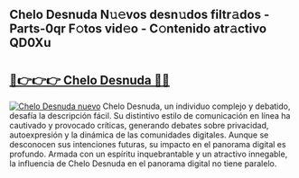 ## Chelo Desnuda N𝚞𝚎vos desn𝚞dos filtr𝚊dos - Parts-0qr F𝚘tos vid𝚎o - C𝚘ntenido atr𝚊ctivo QD0Xu

# <h2><a href="http://mb9q2o.tromn.icu/?c=Chelo+Desnuda">🔗👉👉👉 Chelo Desnuda 🔗🔗</a></h2>

[![Chelo Desnuda nuevo](https://i.imgur.com/pEAQMta.gif)](http://mb9q2o.tromn.icu/?c=Chelo+Desnuda)
Chelo Desnuda, un individuo complejo y debatido, desafía la descripción fácil. Su distintivo estilo de comunicación en línea ha cautivado y provocado críticas, generando debates sobre privacidad, autoexpresión y la dinámica de las comunidades digitales. Aunque se desconocen sus intenciones futuras, su impacto en el panorama digital es profundo. Armada con un espíritu inquebrantable y un atractivo innegable, la influencia de Chelo Desnuda en el panorama digital no tiene paralelo.
